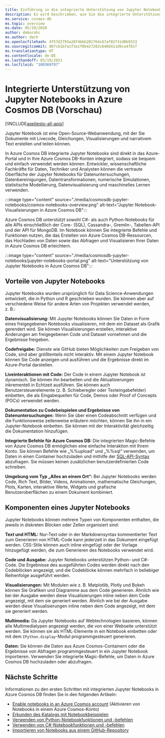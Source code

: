 ```yaml
---
title: Einführung in die integrierte Unterstützung von Jupyter Notebooks in Azure Cosmos DB (Vorschau)
description: Es wird beschrieben, wie Sie die integrierte Unterstützung für Jupyter Notebooks in Azure Cosmos DB nutzen können, um Abfragen interaktiv auszuführen.
ms.service: cosmos-db
ms.topic: overview
ms.date: 05/19/2020
author: deborahc
ms.author: dech
ms.openlocfilehash: 4f57d2793a28f4bbb201764c67af82f31d0b9333
ms.sourcegitcommit: 867cb1b7a1f3a1f0b427282c648d411d0ca4f81f
ms.translationtype: HT
ms.contentlocale: de-DE
ms.lasthandoff: 03/19/2021
ms.locfileid: "100369797"
---
```

# <a name="built-in-jupyter-notebooks-support-in-azure-cosmos-db-preview"></a>Integrierte Unterstützung von Jupyter Notebooks in Azure Cosmos DB (Vorschau)
[!INCLUDE[appliesto-all-apis](includes/appliesto-all-apis.md)]

Jupyter Notebook ist eine Open-Source-Webanwendung, mit der Sie Dokumente mit Livecode, Gleichungen, Visualisierungen und narrativem Text erstellen und teilen können. 

In Azure Cosmos DB integrierte Jupyter Notebooks sind direkt in das Azure-Portal und in Ihre Azure Cosmos DB-Konten integriert, sodass sie bequem und einfach verwendet werden können. Entwickler, wissenschaftliche Fachkräfte für Daten, Techniker und Analysten können die vertraute Oberfläche der Jupyter Notebooks für Datenuntersuchungen, Datenbereinigungen, Datentransformationen, numerische Simulationen, statistische Modellierung, Datenvisualisierung und maschinelles Lernen verwenden.

:::image type="content" source="./media/cosmosdb-jupyter-notebooks/cosmos-notebooks-overview.png" alt-text="Jupyter Notebook-Visualisierungen in Azure Cosmos DB":::

Azure Cosmos DB unterstützt sowohl C#- als auch Python-Notebooks für alle APIs einschließlich der Core- (SQL), Cassandra-, Gremlin-, Tabellen-API und der API für MongoDB. Im Notebook können Sie integrierte Befehle und Funktionen nutzen, die das Erstellen von Azure Cosmos DB-Ressourcen, das Hochladen von Daten sowie das Abfragen und Visualisieren Ihrer Daten in Azure Cosmos DB erleichtern. 

:::image type="content" source="./media/cosmosdb-jupyter-notebooks/jupyter-notebooks-portal.png" alt-text="Unterstützung von Jupyter Notebooks in Azure Cosmos DB":::

## <a name="benefits-of-jupyter-notebooks"></a>Vorteile von Jupyter Notebooks

Jupyter Notebooks wurden ursprünglich für Data Science-Anwendungen entwickelt, die in Python und R geschrieben wurden. Sie können aber auf verschiedene Weise für andere Arten von Projekten verwendet werden, z. B.:

**Datenvisualisierung:** Mit Jupyter Notebooks können Sie Daten in Form eines freigegebenen Notebooks visualisieren, mit dem ein Dataset als Grafik gerendert wird. Sie können Visualisierungen erstellen, interaktive Änderungen am freigegebenen Code und Dataset vornehmen und die Ergebnisse freigeben.

**Codefreigabe:** Dienste wie GitHub bieten Möglichkeiten zum Freigeben von Code, sind aber größtenteils nicht interaktiv. Mit einem Jupyter Notebook können Sie Code anzeigen und ausführen und die Ergebnisse direkt im Azure-Portal darstellen.

**Liveinteraktionen mit Code:** Der Code in einem Jupyter Notebook ist dynamisch. Sie können ihn bearbeiten und die Aktualisierungen inkrementell in Echtzeit ausführen. Sie können auch Benutzersteuerelemente (z. B. Schieberegler oder Texteingabefelder) einbetten, die als Eingabequellen für Code, Demos oder Proof of Concepts (POCs) verwendet werden.

**Dokumentation zu Codebeispielen und Ergebnisse von Datenuntersuchungen:** Wenn Sie über einen Codeabschnitt verfügen und die Funktionsweise zeilenweise erläutern möchten, können Sie ihn in ein Jupyter-Notebook einbetten. Sie können mit der Interaktivität gleichzeitig die Dokumentation hinzufügen.

**Integrierte Befehle für Azure Cosmos DB:** Die integrierten Magic-Befehle von Azure Cosmos DB ermöglichen eine einfache Interaktion mit Ihrem Konto. Sie können Befehle wie „%%upload“ und „%%sql“ verwenden, um Daten in einen Container hochzuladen und mithilfe der [SQL-API-Syntax](sql-query-getting-started.md) abzufragen. Sie müssen keinen zusätzlichen benutzerdefinierten Code schreiben.

**Umgebung vom Typ „Alles an einem Ort“:** Bei Jupyter Notebooks werden Code, Rich Text, Bilder, Videos, Animationen, mathematische Gleichungen, Plots, Karten, interaktive Werte, Widgets und grafische Benutzeroberflächen zu einem Dokument kombiniert.

## <a name="components-of-a-jupyter-notebook"></a>Komponenten eines Jupyter Notebooks

Jupyter Notebooks können mehrere Typen von Komponenten enthalten, die jeweils in diskreten Blöcken oder Zellen organisiert sind:

**Text und HTML:** Nur-Text oder in der Markdownsyntax kommentierter Text zum Generieren von HTML-Code kann jederzeit in das Dokument eingefügt werden. CSS-Stile können auch inline eingefügt oder der Vorlage hinzugefügt werden, die zum Generieren des Notebooks verwendet wird.

**Code und Ausgabe:** Jupyter Notebooks unterstützen Python- und C#-Code. Die Ergebnisse des ausgeführten Codes werden direkt nach den Codeblöcken angezeigt, und die Codeblöcke können mehrfach in beliebiger Reihenfolge ausgeführt werden.

**Visualisierungen:** Mit Modulen wie z. B. Matplotlib, Plotly und Bokeh können Sie Grafiken und Diagramme aus dem Code generieren. Ähnlich wie bei der Ausgabe werden diese Visualisierungen inline neben dem Code angezeigt, mit dem sie generiert werden. Ähnlich wie bei der Ausgabe werden diese Visualisierungen inline neben dem Code angezeigt, mit dem sie generiert werden.

**Multimedia:** Da Jupyter Notebooks auf Webtechnologien basieren, können alle Multimediatypen angezeigt werden, die von einer Webseite unterstützt werden. Sie können sie als HTML-Elemente in ein Notebook einbetten oder mit dem `IPython.display`-Modul programmgesteuert generieren.

**Daten:** Sie können die Daten aus Azure Cosmos-Containern oder die Ergebnisse von Abfragen programmgesteuert in ein Jupyter Notebook importieren. Verwenden Sie integrierte Magic-Befehle, um Daten in Azure Cosmos DB hochzuladen oder abzufragen. 

## <a name="next-steps"></a>Nächste Schritte

Informationen zu den ersten Schritten mit integrierten Jupyter Notebooks in Azure Cosmos DB finden Sie in den folgenden Artikeln:

* [Enable notebooks in an Azure Cosmos account](enable-notebooks.md) (Aktivieren von Notebooks in einem Azure Cosmos-Konto)
* [Erkunden des Katalogs mit Notebookbeispielen](https://cosmos.azure.com/gallery.html)
* [Verwenden von Python-Notebookfunktionen und -befehlen](use-python-notebook-features-and-commands.md)
* [Verwenden von C#-Notebookfunktionen und -befehlen](use-csharp-notebook-features-and-commands.md)
* [Importieren von Notebooks aus einem GitHub-Repository](import-github-notebooks.md)